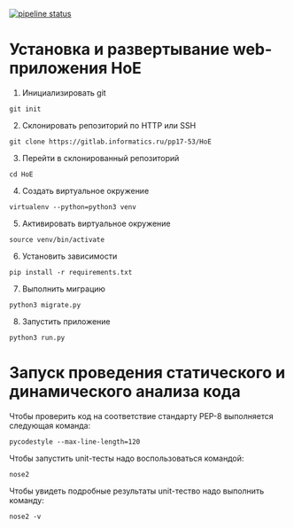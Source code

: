 [![pipeline status](https://gitlab.informatics.ru/pp17-53/HoE/badges/develop/pipeline.svg)](https://gitlab.informatics.ru/pp17-53/HoE/commits/develop)

<h1>Установка и развертывание web-приложения HoE</h1>

1. Инициализировать git <br>
```
git init
```
2. Склонировать репозиторий по HTTP или SSH <br>
```
git clone https://gitlab.informatics.ru/pp17-53/HoE
```
3. Перейти в склонированный репозиторий <br>
```
cd HoE
```
4. Создать виртуальное окружение <br>
```
virtualenv --python=python3 venv
```
5. Активировать виртуальное окружение <br>
```
source venv/bin/activate
```
6. Установить зависимости <br>
```
pip install -r requirements.txt
```
7. Выполнить миграцию <br>
```
python3 migrate.py
```
8. Запустить приложение <br>
```
python3 run.py
```

<h1>Запуск проведения статического и динамического анализа кода</h1>

Чтобы проверить код на соответствие стандарту PEP-8 выполняется следующая команда:
```
pycodestyle --max-line-length=120
```

Чтобы запустить unit-тесты надо воспользоваться командой:
```
nose2
```
Чтобы увидеть подробные результаты unit-тество надо выполнить команду:
```
nose2 -v
```
